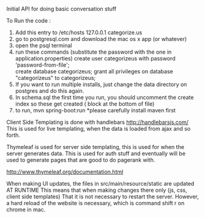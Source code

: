 Initial API for doing basic conversation stuff

To Run the code : 

1. Add this entry to /etc/hosts
127.0.0.1	categorize.us
2. go to postgresql.com and download the mac os x app (or whatever)
3. open the psql terminal
4. run these commands (substitute the password with the one in application.properties)
 create user categorizeus with password 'password-from-file';   
create database categorizeus;
grant all privileges on database "categorizeus" to categorizeus;
5. If you want to run multiple installs, just change the data directory on postgres and do this again. 
6. In schema.sql the first time you run, you should uncomment the create index so these get created ( block at the bottom of file)
7. to run, mvn spring-boot:run
*please carefully install maven first


Client Side Templating is done with handlebars
http://handlebarsjs.com/
This is used for live templating, when the data is loaded from ajax and so forth. 

Thymeleaf is used for server side templating, this is used for when the server generates data. 
This is used for auth stuff and eventually will be used to generate pages that are good to do pagerank with. 

http://www.thymeleaf.org/documentation.html

When making UI updates, the files in src/main/resource/static are updated AT RUNTIME
This means that when making changes there only (js, css, client side templates) That it is not necessary to restart the server.
However, a hard reload of the website is necessary, which is command shift r on chrome in mac. 

